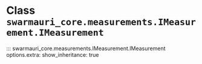 # Class `swarmauri_core.measurements.IMeasurement.IMeasurement`

::: swarmauri_core.measurements.IMeasurement.IMeasurement
    options.extra:
      show_inheritance: true


